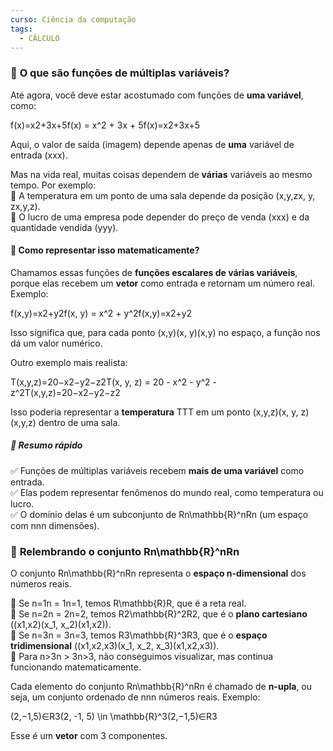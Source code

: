 ```yaml
---
curso: Ciência da computação
tags:
  - CÁLCULO
---
```

### 📌 **O que são funções de múltiplas variáveis?**

Até agora, você deve estar acostumado com funções de **uma variável**, como:

f(x)=x2+3x+5f(x) = x^2 + 3x + 5f(x)=x2+3x+5

Aqui, o valor de saída (imagem) depende apenas de **uma** variável de entrada (xxx).

Mas na vida real, muitas coisas dependem de **várias** variáveis ao mesmo tempo. Por exemplo:  
🔹 A temperatura em um ponto de uma sala depende da posição (x,y,zx, y, zx,y,z).  
🔹 O lucro de uma empresa pode depender do preço de venda (xxx) e da quantidade vendida (yyy).

#### 🧩 **Como representar isso matematicamente?**

Chamamos essas funções de **funções escalares de várias variáveis**, porque elas recebem um **vetor** como entrada e retornam um número real. Exemplo:

f(x,y)=x2+y2f(x, y) = x^2 + y^2f(x,y)=x2+y2

Isso significa que, para cada ponto (x,y)(x, y)(x,y) no espaço, a função nos dá um valor numérico.

Outro exemplo mais realista:

T(x,y,z)=20−x2−y2−z2T(x, y, z) = 20 - x^2 - y^2 - z^2T(x,y,z)=20−x2−y2−z2

Isso poderia representar a **temperatura** TTT em um ponto (x,y,z)(x, y, z)(x,y,z) dentro de uma sala.

##### 📌 **Resumo rápido**

✅ Funções de múltiplas variáveis recebem **mais de uma variável** como entrada.  
✅ Elas podem representar fenômenos do mundo real, como temperatura ou lucro.  
✅ O domínio delas é um subconjunto de Rn\mathbb{R}^nRn (um espaço com nnn dimensões).



### 📌 **Relembrando o conjunto Rn\mathbb{R}^nRn**

O conjunto Rn\mathbb{R}^nRn representa o **espaço n-dimensional** dos números reais.

🔹 Se n=1n = 1n=1, temos R\mathbb{R}R, que é a reta real.  
🔹 Se n=2n = 2n=2, temos R2\mathbb{R}^2R2, que é o **plano cartesiano** ((x1,x2)(x_1, x_2)(x1​,x2​)).  
🔹 Se n=3n = 3n=3, temos R3\mathbb{R}^3R3, que é o **espaço tridimensional** ((x1,x2,x3)(x_1, x_2, x_3)(x1​,x2​,x3​)).  
🔹 Para n>3n > 3n>3, não conseguimos visualizar, mas continua funcionando matematicamente.

Cada elemento do conjunto Rn\mathbb{R}^nRn é chamado de **n-upla**, ou seja, um conjunto ordenado de nnn números reais. Exemplo:

(2,−1,5)∈R3(2, -1, 5) \in \mathbb{R}^3(2,−1,5)∈R3

Esse é um **vetor** com 3 componentes.
